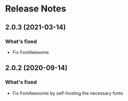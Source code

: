 # Release Notes

## 2.0.3 (2021-03-14)
### What's fixed
- Fix FontAwesome

## 2.0.2 (2020-09-14)

### What's fixed
- Fix FontAwesome by self-hosting the necessary fonts
